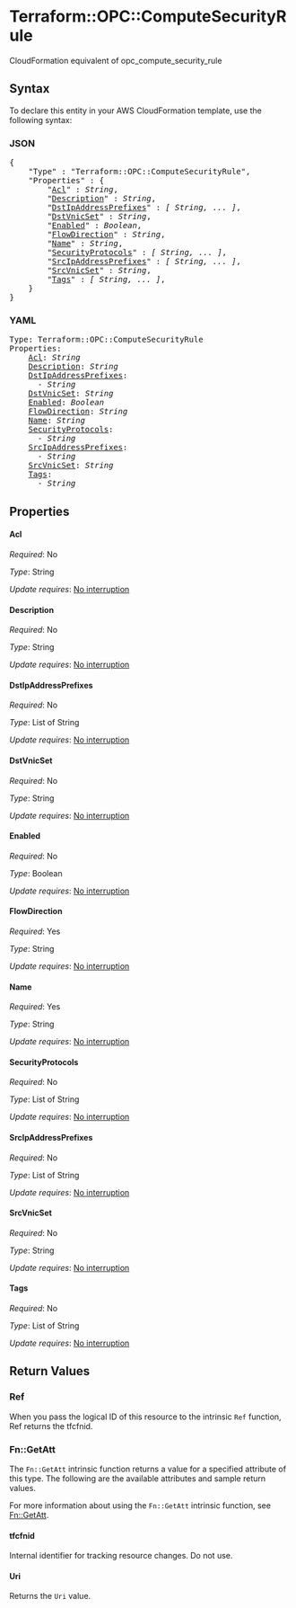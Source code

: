 # Terraform::OPC::ComputeSecurityRule

CloudFormation equivalent of opc_compute_security_rule

## Syntax

To declare this entity in your AWS CloudFormation template, use the following syntax:

### JSON

<pre>
{
    "Type" : "Terraform::OPC::ComputeSecurityRule",
    "Properties" : {
        "<a href="#acl" title="Acl">Acl</a>" : <i>String</i>,
        "<a href="#description" title="Description">Description</a>" : <i>String</i>,
        "<a href="#dstipaddressprefixes" title="DstIpAddressPrefixes">DstIpAddressPrefixes</a>" : <i>[ String, ... ]</i>,
        "<a href="#dstvnicset" title="DstVnicSet">DstVnicSet</a>" : <i>String</i>,
        "<a href="#enabled" title="Enabled">Enabled</a>" : <i>Boolean</i>,
        "<a href="#flowdirection" title="FlowDirection">FlowDirection</a>" : <i>String</i>,
        "<a href="#name" title="Name">Name</a>" : <i>String</i>,
        "<a href="#securityprotocols" title="SecurityProtocols">SecurityProtocols</a>" : <i>[ String, ... ]</i>,
        "<a href="#srcipaddressprefixes" title="SrcIpAddressPrefixes">SrcIpAddressPrefixes</a>" : <i>[ String, ... ]</i>,
        "<a href="#srcvnicset" title="SrcVnicSet">SrcVnicSet</a>" : <i>String</i>,
        "<a href="#tags" title="Tags">Tags</a>" : <i>[ String, ... ]</i>,
    }
}
</pre>

### YAML

<pre>
Type: Terraform::OPC::ComputeSecurityRule
Properties:
    <a href="#acl" title="Acl">Acl</a>: <i>String</i>
    <a href="#description" title="Description">Description</a>: <i>String</i>
    <a href="#dstipaddressprefixes" title="DstIpAddressPrefixes">DstIpAddressPrefixes</a>: <i>
      - String</i>
    <a href="#dstvnicset" title="DstVnicSet">DstVnicSet</a>: <i>String</i>
    <a href="#enabled" title="Enabled">Enabled</a>: <i>Boolean</i>
    <a href="#flowdirection" title="FlowDirection">FlowDirection</a>: <i>String</i>
    <a href="#name" title="Name">Name</a>: <i>String</i>
    <a href="#securityprotocols" title="SecurityProtocols">SecurityProtocols</a>: <i>
      - String</i>
    <a href="#srcipaddressprefixes" title="SrcIpAddressPrefixes">SrcIpAddressPrefixes</a>: <i>
      - String</i>
    <a href="#srcvnicset" title="SrcVnicSet">SrcVnicSet</a>: <i>String</i>
    <a href="#tags" title="Tags">Tags</a>: <i>
      - String</i>
</pre>

## Properties

#### Acl

_Required_: No

_Type_: String

_Update requires_: [No interruption](https://docs.aws.amazon.com/AWSCloudFormation/latest/UserGuide/using-cfn-updating-stacks-update-behaviors.html#update-no-interrupt)

#### Description

_Required_: No

_Type_: String

_Update requires_: [No interruption](https://docs.aws.amazon.com/AWSCloudFormation/latest/UserGuide/using-cfn-updating-stacks-update-behaviors.html#update-no-interrupt)

#### DstIpAddressPrefixes

_Required_: No

_Type_: List of String

_Update requires_: [No interruption](https://docs.aws.amazon.com/AWSCloudFormation/latest/UserGuide/using-cfn-updating-stacks-update-behaviors.html#update-no-interrupt)

#### DstVnicSet

_Required_: No

_Type_: String

_Update requires_: [No interruption](https://docs.aws.amazon.com/AWSCloudFormation/latest/UserGuide/using-cfn-updating-stacks-update-behaviors.html#update-no-interrupt)

#### Enabled

_Required_: No

_Type_: Boolean

_Update requires_: [No interruption](https://docs.aws.amazon.com/AWSCloudFormation/latest/UserGuide/using-cfn-updating-stacks-update-behaviors.html#update-no-interrupt)

#### FlowDirection

_Required_: Yes

_Type_: String

_Update requires_: [No interruption](https://docs.aws.amazon.com/AWSCloudFormation/latest/UserGuide/using-cfn-updating-stacks-update-behaviors.html#update-no-interrupt)

#### Name

_Required_: Yes

_Type_: String

_Update requires_: [No interruption](https://docs.aws.amazon.com/AWSCloudFormation/latest/UserGuide/using-cfn-updating-stacks-update-behaviors.html#update-no-interrupt)

#### SecurityProtocols

_Required_: No

_Type_: List of String

_Update requires_: [No interruption](https://docs.aws.amazon.com/AWSCloudFormation/latest/UserGuide/using-cfn-updating-stacks-update-behaviors.html#update-no-interrupt)

#### SrcIpAddressPrefixes

_Required_: No

_Type_: List of String

_Update requires_: [No interruption](https://docs.aws.amazon.com/AWSCloudFormation/latest/UserGuide/using-cfn-updating-stacks-update-behaviors.html#update-no-interrupt)

#### SrcVnicSet

_Required_: No

_Type_: String

_Update requires_: [No interruption](https://docs.aws.amazon.com/AWSCloudFormation/latest/UserGuide/using-cfn-updating-stacks-update-behaviors.html#update-no-interrupt)

#### Tags

_Required_: No

_Type_: List of String

_Update requires_: [No interruption](https://docs.aws.amazon.com/AWSCloudFormation/latest/UserGuide/using-cfn-updating-stacks-update-behaviors.html#update-no-interrupt)

## Return Values

### Ref

When you pass the logical ID of this resource to the intrinsic `Ref` function, Ref returns the tfcfnid.

### Fn::GetAtt

The `Fn::GetAtt` intrinsic function returns a value for a specified attribute of this type. The following are the available attributes and sample return values.

For more information about using the `Fn::GetAtt` intrinsic function, see [Fn::GetAtt](https://docs.aws.amazon.com/AWSCloudFormation/latest/UserGuide/intrinsic-function-reference-getatt.html).

#### tfcfnid

Internal identifier for tracking resource changes. Do not use.

#### Uri

Returns the <code>Uri</code> value.

